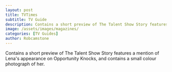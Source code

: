 ```yaml
---
layout: post
title: TVTimes
subtitle: TV Guide
description: Contains a short preview of The Talent Show Story features a mention of Lena's appearance on Opportunity Knocks, and contains a small colour photograph of her.
image: /assets/images/magazines/
categories: [TV Guides]
author: Robcamstone
---
```


Contains a short preview of The Talent Show Story features a mention of Lena's appearance on Opportunity Knocks, and contains a small colour photograph of her.

